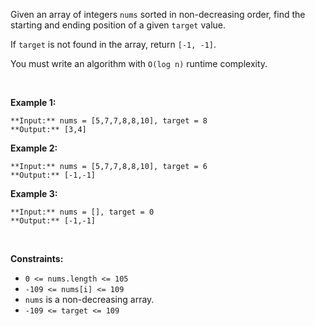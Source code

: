 Given an array of integers `nums` sorted in non-decreasing order, find the starting and ending position of a given `target` value.


If `target` is not found in the array, return `[-1, -1]`.


You must write an algorithm with `O(log n)` runtime complexity.


 


**Example 1:**



```
**Input:** nums = [5,7,7,8,8,10], target = 8
**Output:** [3,4]

```
**Example 2:**



```
**Input:** nums = [5,7,7,8,8,10], target = 6
**Output:** [-1,-1]

```
**Example 3:**



```
**Input:** nums = [], target = 0
**Output:** [-1,-1]

```

 


**Constraints:**


* `0 <= nums.length <= 105`
* `-109 <= nums[i] <= 109`
* `nums` is a non-decreasing array.
* `-109 <= target <= 109`


